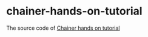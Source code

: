 # chainer-hands-on-tutorial

The source code of
[Chainer hands on tutorial](http://corochann.com/chainer-hands-on-tutorial)

